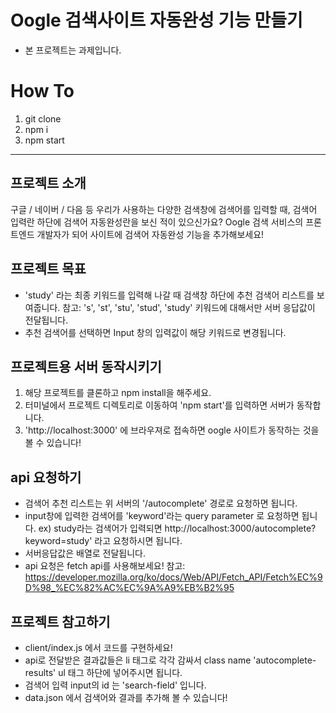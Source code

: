 # Oogle 검색사이트 자동완성 기능 만들기

- 본 프로젝트는 과제입니다.

# How To
1. git clone
2. npm i
3. npm start

---

## 프로젝트 소개
구글 / 네이버 / 다음 등 우리가 사용하는 다양한 검색창에 검색어를 입력할 때, 검색어 입력란 하단에 검색어 자동완성란을 보신 적이 있으신가요?
Oogle 검색 서비스의 프론트엔드 개발자가 되어 사이트에 검색어 자동완성 기능을 추가해보세요!

## 프로젝트 목표
- 'study' 라는 최종 키워드를 입력해 나갈 때 검색창 하단에 추천 검색어 리스트를 보여줍니다.
  참고: 's', 'st', 'stu', 'stud', 'study' 키워드에 대해서만 서버 응답값이 전달됩니다.
- 추천 검색어를 선택하면 Input 창의 입력값이 해당 키워드로 변경됩니다.

## 프로젝트용 서버 동작시키기
1. 해당 프로젝트를 클론하고 npm install을 해주세요.
2. 터미널에서 프로젝트 디렉토리로 이동하여 'npm start'를 입력하면 서버가 동작합니다.
3. 'http://localhost:3000' 에 브라우져로 접속하면 oogle 사이트가 동작하는 것을 볼 수 있습니다!

## api 요청하기
- 검색어 추천 리스트는 위 서버의 '/autocomplete' 경로로 요청하면 됩니다.
- input창에 입력한 검색어를 'keyword'라는 query parameter 로 요청하면 됩니다.
  ex) study라는 검색어가 입력되면 http://localhost:3000/autocomplete?keyword=study' 라고 요청하시면 됩니다.
- 서버응답값은 배열로 전달됩니다.
- api 요청은 fetch api를 사용해보세요!
  참고: https://developer.mozilla.org/ko/docs/Web/API/Fetch_API/Fetch%EC%9D%98_%EC%82%AC%EC%9A%A9%EB%B2%95

## 프로젝트 참고하기
- client/index.js 에서 코드를 구현하세요!
- api로 전달받은 결과값들은 li 태그로 각각 감싸서 class name 'autocomplete-results' ul 태그 하단에 넣어주시면 됩니다.
- 검색어 입력 input의 id 는 'search-field' 입니다.
- data.json 에서 검색어와 결과를 추가해 볼 수 있습니다!
